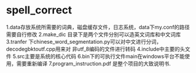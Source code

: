 # spell_correct
1.data存放系统所需要的词典，磁盘缓存文件，日志系统，data下my.conf的路径需要自行修改
2.make_dic 目录下是两个文件分别可以造英文词库和中文词库
3.tranfer 下chinese_word_segmentation.py可以对中文进行分词，decodegbktoutf.cpp用来对
非utf_8编码的文件进行转码
4.include中主要的头文件
5.src主要是系统的核心代码
6.bin下的可执行文件main在windows平台不能使用，需要重新编译
7.program_instruction.pdf 是整个项目的大致说明书.

